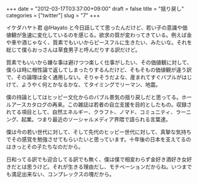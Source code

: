 +++
date = "2012-03-17T03:37:00+09:00"
draft = false
title = "揺り戻し"
categories = ["twitter"]
slug = "7"
+++

<p>イケダハヤト君 @IHayato と今日話してて思ったんだけど、若い子の意識や価値観が急速に変化しているのを感じる。欲求の質が変わってきている。例えば金や車や酒じゃなく、質素でもいいからピースフルに生きたい、みたいな。それを総じて僕らおっさんは草食男子と呼んだりする訳だけど。</p>
<p>質素でもいいから嫌な事は避けつつ楽しく仕事がしたい、その価値観に対して、僕らは時に根性論で返してしまったりするんだけど、そもそもの価値観が違う訳で、その論理は全く通用しない。そりゃそうだよな、産まれてすぐバブルがはじけて、ようやく何とかなるかな、てタイミングでリーマン、地震。</p>
<p>僕の持論としてはヒッピー文化からのバブル景気の揺り戻しだと思ってる。ホールアースカタログの再来。この雑誌は若者の自立支援を目的としたもの。収録されてる項目として、自然エネルギー、クラフト、ノマド、コミュニティ、ラーニング、起業。つまり最近のソーシャルメディア界隈で語られる言葉達。</p>
<p>僕は今の若い世代に対して、そして先代のヒッピー世代に対して、真摯な気持ちでその感覚を勉強させてもらいたいと思っています。十年後の日本を支えてるのはきっとその子たちなのだから。</p>
<p>日和ってる訳でも迎合してる訳でも無く、僕は僕で相変わらず金好き酒好き女好きだとは思うけど。それが生きる理由だし、モチベーションだからね。いつまでも満足出来ない、コンプレックスの塊だから。</p>
